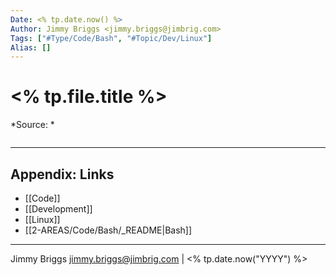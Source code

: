 ```yaml
---
Date: <% tp.date.now() %>
Author: Jimmy Briggs <jimmy.briggs@jimbrig.com>
Tags: ["#Type/Code/Bash", "#Topic/Dev/Linux"]
Alias: []
---
```


# <% tp.file.title %>

*Source: *

```bash

```

***

## Appendix: Links

- [[Code]]
- [[Development]]
- [[Linux]]
- [[2-AREAS/Code/Bash/_README|Bash]]

***

Jimmy Briggs <jimmy.briggs@jimbrig.com> | <% tp.date.now("YYYY") %>